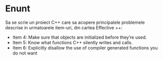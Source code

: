 # Enunt

Sa se scrie un proiect C++ care sa acopere principalele problemele descrise in urmatoarele item-uri, din cartea Effective ++:

 - Item 4: Make sure that objects are initialized before they’re used.
 - Item 5: Know what functions C++ silently writes and calls.
 - Item 6: Explicitly disallow the use of compiler generated functions you do not want
